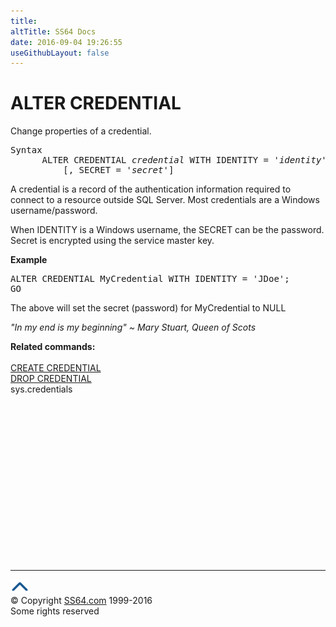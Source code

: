 ```yaml
---
title:
altTitle: SS64 Docs
date: 2016-09-04 19:26:55
useGithubLayout: false
---
```

<!-- #BeginLibraryItem "/Library/head_sql.lbi" --><!-- #EndLibraryItem --><h1>ALTER CREDENTIAL</h1>
<p>Change  properties of a credential.</p>
<pre>Syntax
      ALTER CREDENTIAL <i>credential</i> WITH IDENTITY = '<i>identity</i>'
	      [, SECRET = '<i>secret</i>']</pre>
<p>A credential is a record of the authentication information required to connect to a resource outside SQL Server. Most credentials are a Windows username/password.</p>
<p>When IDENTITY is a Windows username, the SECRET can be the password. Secret is encrypted using the service master key.</p>
<p><b>Example</b></p>
<pre>ALTER CREDENTIAL MyCredential WITH IDENTITY = 'JDoe';<br>GO</pre>
<p>The above will set the secret (password) for MyCredential to NULL </p>
<p class="quote"><i> "In my end is my beginning" ~ Mary Stuart, Queen of Scots</i></p>
<p><b>Related commands:</b><br>
  <br>
  <a href="credential_c.html">CREATE CREDENTIAL </a><br>
  <a href="credential_d.html">DROP CREDENTIAL </a><br>
  sys.credentials</p><!-- #BeginLibraryItem "/Library/foot_sql.lbi" --><p><script async="" src="//pagead2.googlesyndication.com/pagead/js/adsbygoogle.js"></script>
<!-- ss64-sql -->
<ins class="adsbygoogle" style="display:inline-block;width:300px;height:250px" data-ad-client="ca-pub-6140977852749469" data-ad-slot="6953563613"></ins>
<script>
(adsbygoogle = window.adsbygoogle || []).push({});
</script></p>
<hr>
<div id="bl" class="footer"><a href="#"><img src="../images/top.png" width="30" height="22" alt="Back to the Top"></a></div>
<div id="br" class="footer, tagline">© Copyright <a href="http://ss64.com/">SS64.com</a> 1999-2016<br>
Some rights reserved</div><!-- #EndLibraryItem -->

